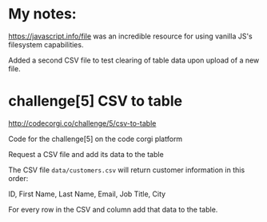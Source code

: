 # My notes:
https://javascript.info/file was an incredible resource for using vanilla JS's filesystem capabilities. 

Added a second CSV file to test clearing of table data upon upload of a new file.

# challenge[5] CSV to table

http://codecorgi.co/challenge/5/csv-to-table

Code for the challenge[5] on the code corgi platform

Request a CSV file and add its data to the table

The CSV file `data/customers.csv` will return customer information in this
order:

ID, First Name, Last Name, Email, Job Title, City

For every row in the CSV and column add that data to the table.

